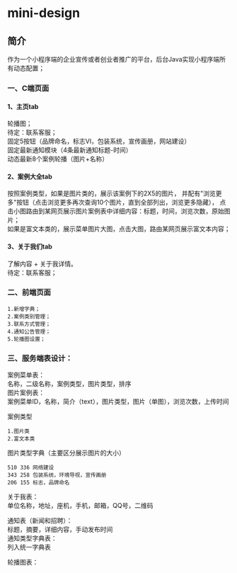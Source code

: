 # mini-design

## 简介
作为一个小程序端的企业宣传或者创业者推广的平台，后台Java实现小程序端所有动态配置；

### 一、C端页面
#### 1、主页tab
轮播图；  
待定：联系客服；  
固定5按钮（品牌命名，标志VI，包装系统，宣传画册，网站建设）  
固定最新通知模块（4条最新通知标题-时间）  
动态最新8个案例轮播（图片+名称）  
#### 2、案例大全tab  
按照案例类型，如果是图片类的，展示该案例下的2X5的图片，
并配有"浏览更多"按钮（点击浏览更多再次查询10个图片，直到全部列出，浏览更多隐藏），
点击小图路由到某网页展示图片案例表中详细内容：标题，时间，浏览次数，原始图片；  
如果是富文本类的，展示菜单图片大图，点击大图，路由某网页展示富文本内容；
#### 3、关于我们tab  
了解内容 + 关于我详情。  
待定：联系客服；    

### 二、前端页面
    1.新增字典；
    2.案例类别管理；
    3.联系方式管理；
    4.通知公告管理；
    5.轮播图设置；

### 三、服务端表设计：
案例菜单表：  
    名称，二级名称，案例类型，图片类型，排序  
图片案例表：  
    案例菜单ID，名称，简介（text），图片类型，图片（单图），浏览次数，上传时间    
    
案例类型  

    1.图片类  
    2.富文本类
    
图片类型字典（主要区分展示图片的大小）  
       
    510 336 网络建设  
    343 258 包装系统，环境导视，宣传画册  
    206 155 标志，品牌命名  
    
关于我表：  
   单位名称，地址，座机，手机，邮箱，QQ号，二维码  

通知表（新闻和招聘）：  
    标题，摘要，详细内容，手动发布时间  
通知类型字典表：  
    列入统一字典表

轮播图表：  
  
